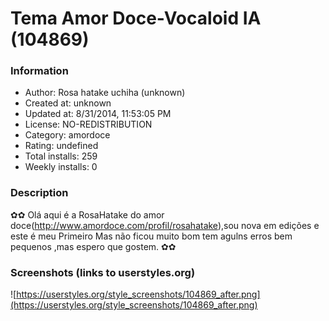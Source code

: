 # Tema Amor Doce-Vocaloid IA (104869)

### Information
- Author: Rosa hatake uchiha (unknown)
- Created at: unknown
- Updated at: 8/31/2014, 11:53:05 PM
- License: NO-REDISTRIBUTION
- Category: amordoce
- Rating: undefined
- Total installs: 259
- Weekly installs: 0


### Description
✿✿ Olá aqui é a RosaHatake do amor doce(http://www.amordoce.com/profil/rosahatake),sou nova em edições e este é meu Primeiro Mas não ficou muito bom tem agulns erros bem pequenos ,mas espero que gostem. ✿✿


### Screenshots (links to userstyles.org)
![https://userstyles.org/style_screenshots/104869_after.png](https://userstyles.org/style_screenshots/104869_after.png)


